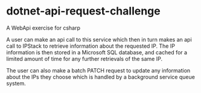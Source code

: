 # dotnet-api-request-challenge
A WebApi exercise for csharp

A user can make an api call to this service which then in turn makes an api call to IPStack
to retrieve information about the requested IP. The IP information is then stored in a 
Microsoft SQL database, and cached for a limited amount of time for any further retrievals 
of the same IP. 

The user can also make a batch PATCH request to update any information about the IPs they choose
which is handled by a background service queue system.
